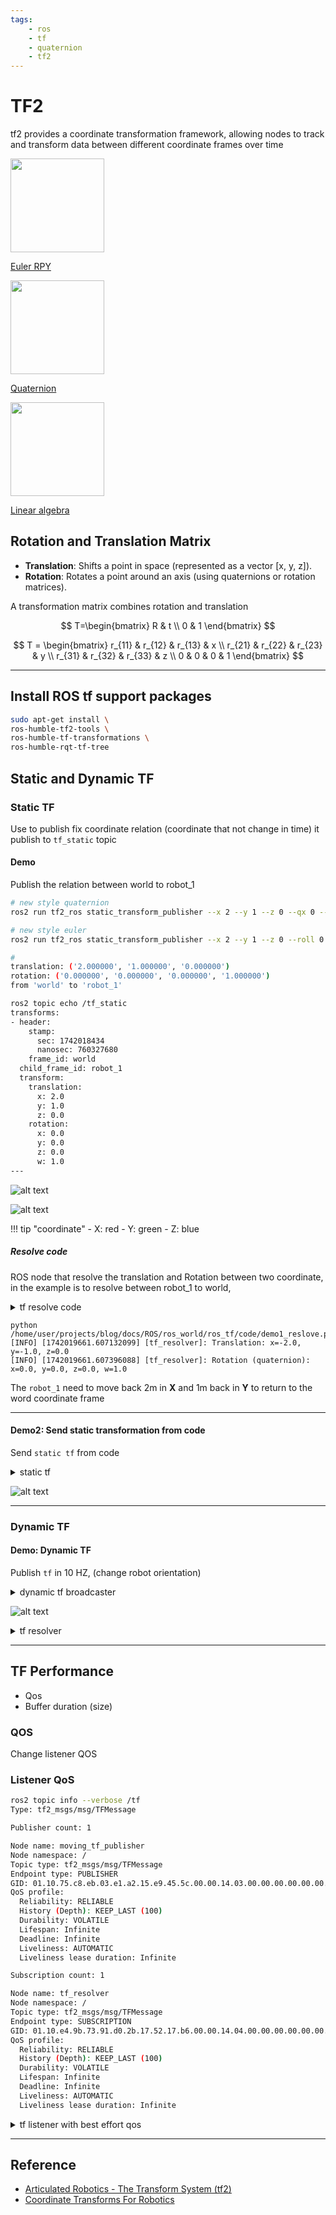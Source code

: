 ```yaml
---
tags:
    - ros
    - tf
    - quaternion
    - tf2
---
```


# TF2

tf2  provides a coordinate transformation framework, allowing nodes to track and transform data between different coordinate frames over time

<div class="grid-container">
    <div class="grid-item">
            <a href="euler">
                <img src="images/euler.png"  width="150" height="150">
                <p>Euler RPY</p>
            </a>
        </div>
        <div class="grid-item">
             <a href="quaternion">
                <img src="images/quaternion.png"  width="150" height="150">
                <p>Quaternion</p>
            </a>
        </div>
    <div class="grid-item">
          <a href="liner_algebra">
                <img src="images/linear_algebra.png"  width="150" height="150">
                <p>Linear algebra</p>
            </a>
    </div>

</div>

## Rotation and Translation Matrix

- **Translation**: Shifts a point in space (represented as a vector [x, y, z]).
- **Rotation**: Rotates a point around an axis (using quaternions or rotation matrices).

A transformation matrix combines rotation and translation

$$
T=\begin{bmatrix}
R & t \\
0 & 1
\end{bmatrix}
$$

$$
T = \begin{bmatrix}
r_{11} & r_{12} & r_{13} & x \\
r_{21} & r_{22} & r_{23} & y \\
r_{31} & r_{32} & r_{33} & z \\
0 & 0 & 0 & 1
\end{bmatrix}
$$

---

## Install ROS tf support packages
```bash title="install"
sudo apt-get install \
ros-humble-tf2-tools \
ros-humble-tf-transformations \
ros-humble-rqt-tf-tree
```

## Static and Dynamic TF

### Static TF
Use to publish fix coordinate relation (coordinate that not change in time) it publish to `tf_static` topic 

#### Demo
Publish the relation between world to robot_1

```bash title="publish static tf"
# new style quaternion
ros2 run tf2_ros static_transform_publisher --x 2 --y 1 --z 0 --qx 0 --qy 0 --qz 0 --qw 1 --frame-id world --child-frame-id robot_1

# new style euler
ros2 run tf2_ros static_transform_publisher --x 2 --y 1 --z 0 --roll 0 --pitch 0 --yaw 0 --frame-id world --child-frame-id robot_1

#
translation: ('2.000000', '1.000000', '0.000000')
rotation: ('0.000000', '0.000000', '0.000000', '1.000000')
from 'world' to 'robot_1'
```

```bash title="echo topic"
ros2 topic echo /tf_static
transforms:
- header:
    stamp:
      sec: 1742018434
      nanosec: 760327680
    frame_id: world
  child_frame_id: robot_1
  transform:
    translation:
      x: 2.0
      y: 1.0
      z: 0.0
    rotation:
      x: 0.0
      y: 0.0
      z: 0.0
      w: 1.0
---

```

![alt text](images/rqt_tf_tree_static.png)


![alt text](images/rviz_static_demo_1.png)

!!! tip "coordinate"
    - X: red
    - Y: green
    - Z: blue
     

##### Resolve code

ROS node that resolve the translation and Rotation between two coordinate, in the example is to resolve between robot_1 to world, 

<details>
    <summary>tf resolve code</summary>

```python
--8<-- "docs/ROS/ros_world/ros_tf/code/demo1_reslove.py"
```
</details>


```
python /home/user/projects/blog/docs/ROS/ros_world/ros_tf/code/demo1_reslove.py
[INFO] [1742019661.607132099] [tf_resolver]: Translation: x=-2.0, y=-1.0, z=0.0
[INFO] [1742019661.607396088] [tf_resolver]: Rotation (quaternion): x=0.0, y=0.0, z=0.0, w=1.0

```

The `robot_1` need to move back 2m in **X** and 1m back in **Y** to return to the word coordinate frame

---

#### Demo2: Send static transformation from code

Send `static tf` from code

<details>
    <summary>static tf</summary>

```python title="StaticTransformBroadcaster" linenums="1" hl_lines="1"
--8<-- "docs/ROS/ros_world/ros_tf/code/demo2_static_broadcast.py"
```
</details>



![alt text](images/demo2_rviz.png)

---

### Dynamic TF

#### Demo: Dynamic TF
Publish `tf` in 10 HZ, (change robot orientation)

<details>
    <summary>dynamic tf broadcaster</summary>

```python
--8<-- "docs/ROS/ros_world/ros_tf/code/demo3_dynamic_tf_broadcaster.py"
```
</details>


![alt text](images/dynamic_rqt_tf_tree.png)


<details>
    <summary>tf resolver</summary>

```python
--8<-- "docs/ROS/ros_world/ros_tf/code/demo3_dynamic_tf_broadcaster.py"
```
</details>


---

## TF Performance
- Qos
- Buffer duration (size)

### QOS
Change listener QOS

### Listener QoS
```bash title="default tf QOS"
ros2 topic info --verbose /tf
Type: tf2_msgs/msg/TFMessage

Publisher count: 1

Node name: moving_tf_publisher
Node namespace: /
Topic type: tf2_msgs/msg/TFMessage
Endpoint type: PUBLISHER
GID: 01.10.75.c8.eb.03.e1.a2.15.e9.45.5c.00.00.14.03.00.00.00.00.00.00.00.00
QoS profile:
  Reliability: RELIABLE
  History (Depth): KEEP_LAST (100)
  Durability: VOLATILE
  Lifespan: Infinite
  Deadline: Infinite
  Liveliness: AUTOMATIC
  Liveliness lease duration: Infinite

Subscription count: 1

Node name: tf_resolver
Node namespace: /
Topic type: tf2_msgs/msg/TFMessage
Endpoint type: SUBSCRIPTION
GID: 01.10.e4.9b.73.91.d0.2b.17.52.17.b6.00.00.14.04.00.00.00.00.00.00.00.00
QoS profile:
  Reliability: RELIABLE
  History (Depth): KEEP_LAST (100)
  Durability: VOLATILE
  Lifespan: Infinite
  Deadline: Infinite
  Liveliness: AUTOMATIC
  Liveliness lease duration: Infinite

```

<details>
    <summary>tf listener with best effort qos</summary>

```python
--8<-- "docs/ROS/ros_world/ros_tf/code/demo3_dynamic_reolver_qos.py"
```
</details>



---
## Reference
- [Articulated Robotics - The Transform System (tf2)](https://articulatedrobotics.xyz/tutorials/ready-for-ros/tf/)
- [Coordinate Transforms For Robotics](https://articulatedrobotics.xyz/category/coordinate-transforms-for-robotics)
